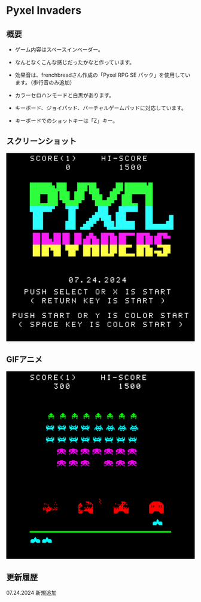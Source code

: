 # Pyxel Invaders

## 概要
- ゲーム内容はスペースインベーダー。
- なんとなくこんな感じだったかなと作っています。
- 効果音は、frenchbreadさん作成の「Pyxel RPG SE パック」を使用しています。（歩行音のみ追加）

- カラーセロハンモードと白黒があります。
- キーボード、ジョイパッド、バーチャルゲームパッドに対応しています。
- キーボードでのショットキーは「Z」キー。

## スクリーンショット
![SS](pyxelinv_t.png)

## GIFアニメ
![GIF](pyxelinv_game.gif)

## 更新履歴
07.24.2024 新規追加
